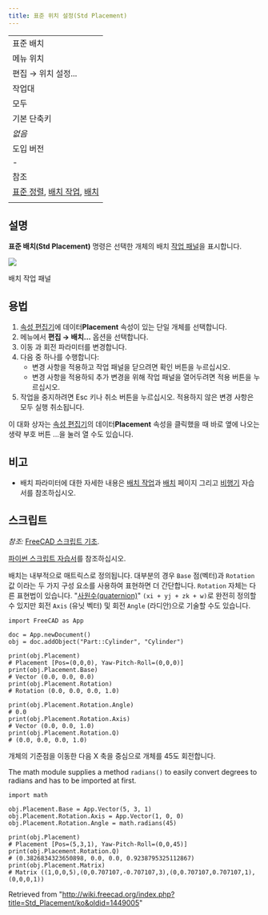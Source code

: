```yaml
---
title: 표준 위치 설정(Std Placement)
---
```

|  |
| --- |
| 표준 배치 |
| 메뉴 위치 |
| 편집 → 위치 설정... |
| 작업대 |
| 모두 |
| 기본 단축키 |
| *없음* |
| 도입 버전 |
| - |
| 참조 |
| [표준 정렬](/Std_Alignment/ko "Std Alignment/ko"), [배치 작업](/Tasks_Placement/ko "Tasks Placement/ko"), [배치](/Placement/ko "Placement/ko") |
|  |

## 설명

**표준 배치(Std Placement)** 명령은 선택한 개체의 배치 [작업 패널](/Task_panel/ko "Task panel/ko")을 표시합니다.

![](/images/Std_Placement_taskpanel.png)

배치 작업 패널

## 용법

1. [속성 편집기](/Property_editor/ko "Property editor/ko")에 데이터**Placement** 속성이 있는 단일 개체를 선택합니다.
2. 메뉴에서 **편집 → 배치...** 옵션을 선택합니다.
3. 이동 과 회전 파라미터를 변경합니다.
4. 다음 중 하나를 수행합니다:
   * 변경 사항을 적용하고 작업 패널을 닫으려면 확인 버튼을 누르십시오.
   * 변경 사항을 적용하되 추가 변경을 위해 작업 패널을 열어두려면 적용 버튼을 누르십시오.
5. 작업을 중지하려면 Esc 키나 취소 버튼을 누르십시오. 적용하지 않은 변경 사항은 모두 실행 취소됩니다.

이 대화 상자는 [속성 편집기](/Property_editor/ko "Property editor/ko")의 데이터**Placement** 속성을 클릭했을 때 바로 옆에 나오는 생략 부호 버튼 ...을 눌러 열 수도 있습니다.

## 비고

* 배치 파라미터에 대한 자세한 내용은 [배치 작업](/Tasks_Placement/ko "Tasks Placement/ko")과 [배치](/Placement/ko "Placement/ko") 페이지 그리고 [비행기](/Aeroplane/ko "Aeroplane/ko") 자습서를 참조하십시오.

## 스크립트

*참조:* [FreeCAD 스크립트 기초](/FreeCAD_Scripting_Basics/ko "FreeCAD Scripting Basics/ko").

[파이썬 스크립트 자습서](/Python_scripting_tutorial/ko#벡터_및_배치 "Python scripting tutorial/ko")를 참조하십시오.

배치는 내부적으로 매트릭스로 정의됩니다. 대부분의 경우 `Base` 점(벡터)과 `Rotation` 값 이라는 두 가지 구성 요소를 사용하여 표현하면 더 간단합니다. `Rotation` 자체는 다른 표현법이 있습니다. "[사원수(quaternion)](https://en.wikipedia.org/wiki/Quaternion)" `(xi + yj + zk + w)`로 완전히 정의할 수 있지만 회전 `Axis` (유닛 벡터) 및 회전 `Angle` (라디안)으로 기술할 수도 있습니다.

```
import FreeCAD as App

doc = App.newDocument()
obj = doc.addObject("Part::Cylinder", "Cylinder")

print(obj.Placement)
# Placement [Pos=(0,0,0), Yaw-Pitch-Roll=(0,0,0)]
print(obj.Placement.Base)
# Vector (0.0, 0.0, 0.0)
print(obj.Placement.Rotation)
# Rotation (0.0, 0.0, 0.0, 1.0)

print(obj.Placement.Rotation.Angle)
# 0.0
print(obj.Placement.Rotation.Axis)
# Vector (0.0, 0.0, 1.0)
print(obj.Placement.Rotation.Q)
# (0.0, 0.0, 0.0, 1.0)

```

개체의 기준점을 이동한 다음 X 축을 중심으로 개체를 45도 회전합니다.

The math module supplies a method `radians()` to easily convert degrees to radians and has to be imported at first.

```
import math

obj.Placement.Base = App.Vector(5, 3, 1)
obj.Placement.Rotation.Axis = App.Vector(1, 0, 0)
obj.Placement.Rotation.Angle = math.radians(45)

print(obj.Placement)
# Placement [Pos=(5,3,1), Yaw-Pitch-Roll=(0,0,45)]
print(obj.Placement.Rotation.Q)
# (0.3826834323650898, 0.0, 0.0, 0.9238795325112867)
print(obj.Placement.Matrix)
# Matrix ((1,0,0,5),(0,0.707107,-0.707107,3),(0,0.707107,0.707107,1),(0,0,0,1))

```

Retrieved from "<http://wiki.freecad.org/index.php?title=Std_Placement/ko&oldid=1449005>"